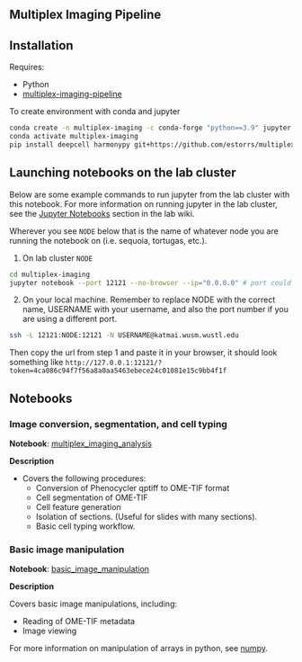 ## Multiplex Imaging Pipeline

## Installation

Requires:
- Python
- [multiplex-imaging-pipeline](https://github.com/estorrs/multiplex-imaging-pipeline)

To create environment with conda and jupyter
```bash
conda create -n multiplex-imaging -c conda-forge "python==3.9" jupyter jupyter_contrib_nbextensions -y
conda activate multiplex-imaging
pip install deepcell harmonypy git+https://github.com/estorrs/multiplex-imaging-pipeline.git
```

## Launching notebooks on the lab cluster

Below are some example commands to run jupyter from the lab cluster with this notebook. For more information on running jupyter in the lab cluster, see the [Jupyter Notebooks]() section in the lab wiki.

Wherever you see `NODE` below that is the name of whatever node you are running the notebook on (i.e. sequoia, tortugas, etc.).

1. On lab cluster `NODE`
```bash
cd multiplex-imaging
jupyter notebook --port 12121 --no-browser --ip="0.0.0.0" # port could be any number, using 12121 here
```

2. On your local machine. Remember to replace NODE with the correct name, USERNAME with your username, and also the port number if you are using a different port.
```bash
ssh -L 12121:NODE:12121 -N USERNAME@katmai.wusm.wustl.edu
```

Then copy the url from step 1 and paste it in your browser, it should look something like `http://127.0.0.1:12121/?token=4ca086c94f7f56a8a0aa5463ebece24c01081e15c9bb4f1f`

## Notebooks

### Image conversion, segmentation, and cell typing

**Notebook**: [multiplex_imaging_analysis](https://github.com/ding-lab/ding-lab-spatial/blob/main/multiplex_imaging/multiplex_imaging_analysis.ipynb)

**Description**

- Covers the following procedures:
  + Conversion of Phenocycler qptiff to OME-TIF format
  + Cell segmentation of OME-TIF
  + Cell feature generation
  + Isolation of sections. (Useful for slides with many sections).
  + Basic cell typing workflow.
   

### Basic image manipulation

**Notebook**: [basic_image_manipulation](https://github.com/ding-lab/ding-lab-spatial/blob/main/multiplex_imaging/basic_image_manipulation.ipynb)

**Description**

Covers basic image manipulations, including:
- Reading of OME-TIF metadata
- Image viewing

For more information on manipulation of arrays in python, see [numpy](https://numpy.org/).





